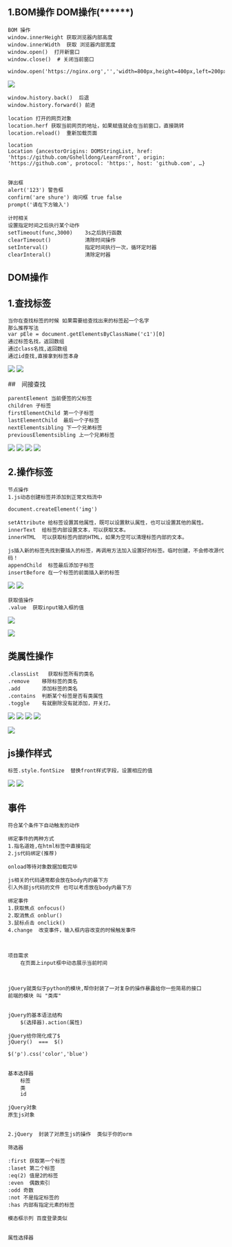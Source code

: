 ## 1.BOM操作  DOM操作(******)
	
    BOM 操作
    window.innerHeight 获取浏览器内部高度
    window.innerWidth  获取 浏览器内部宽度
    window.open()  打开新窗口
    window.close()  # 关闭当前窗口

    window.open('https://nginx.org','','width=800px,height=400px,left=200px,top=200px');

![](windows-open.png)
    
    window.history.back()  后退
    window.history.forward() 前进
    
    location 打开的网页对象
    location.herf 获取当前网页的地址，如果赋值就会在当前窗口，直接跳转
    location.reload()  重新加载页面

    location
    Location {ancestorOrigins: DOMStringList, href: 'https://github.com/Gshelldong/LearnFront', origin: 'https://github.com', protocol: 'https:', host: 'github.com', …}


    弹出框
    alert('123') 警告框
    confirm('are shure') 询问框 true false
    prompt('请在下方输入')
    
    计时相关
    设置指定时间之后执行某个动作
    setTimeout(func,3000)    3s之后执行函数
    clearTimeout()           清除时间操作
    setInterval()            指定时间执行一次，循环定时器
    clearInteral()           清除定时器
    
## DOM操作

## 1.查找标签
   
    当你在查找标签的时候 如果需要给查找出来的标签起一个名字
    那么推荐写法
    var pEle = document.getElementsByClassName('c1')[0]
    通过标签名找，返回数组
    通过class名找,返回数组
    通过id查找,直接拿到标签本身
    
![](js获取标签.png)
![](js获取标签2.png)


##　间接查找

    parentElement 当前便签的父标签
    children 子标签
    firstElementChild 第一个子标签
    lastElementChild  最后一个子标签
    nextElementsibling 下一个兄弟标签
    previousElementsibling 上一个兄弟标签
    
![](js获取标签.png)
![](js获取标签2.png)
![](child标签.png)
![](js获取标签3.png)

## 2.操作标签

    节点操作
    1.js动态创建标签并添加到正常文档流中
    
    document.createElement('img')

    setAttribute 给标签设置其他属性，既可以设置默认属性，也可以设置其他的属性。
    innerText  给标签内部设置文本，可以获取文本。
    innerHTML  可以获取标签内部的HTML，如果为空可以清理标签内部的文本。
    
    js插入新的标签先找到要插入的标签，再调用方法加入设置好的标签。临时创建，不会修改源代码！
    appendChild  标签最后添加子标签
    insertBefore 在一个标签的前面插入新的标签
    
![](插入标签.png)
![](操作标签.png)

    获取值操作
    .value  获取input输入框的值

![](输入框值.png)

![](获取选择框的值.png)


## 类属性操作

    .classList   获取标签所有的类名
    .remove    移除标签的类名
    .add       添加标签的类名
    .contains  判断某个标签是否有类属性
    .toggle    有就删除没有就添加，开关灯。

![](添加属性.png)
![](操作类.png)
![](判断属性.png)
![](反复删除.png)

![](开关灯.png)

## js操作样式

    标签.style.fontSize  替换front样式字段，设置相应的值

![](js操作样式1.png)
![](js操作样式2.png)


## 事件

    符合某个条件下自动触发的动作
    
    绑定事件的两种方式
    1.指名道姓,在html标签中直接指定
    2.js代码绑定(推荐)

    onload等待对象数据加载完毕

    js相关的代码通常都会放在body内的最下方
    引入外部js代码的文件 也可以考虑放在body内最下方
			
    绑定事件
    1.获取焦点 onfocus()
    2.取消焦点 onblur()
    3.鼠标点击 onclick()
    4.change  改变事件，输入框内容改变的时候触发事件
				
				
		
	项目需求
		在页面上input框中动态展示当前时间
		
	
	
	jQuery就类似于python的模块,帮你封装了一对复杂的操作暴露给你一些简易的接口
	前端的模块 叫 "类库"

	
	jQuery的基本语法结构
		$(选择器).action(属性)
	
	jQuery给你简化成了$
	jQuery()  ===  $()
	
	$('p').css('color','blue')
	
	
	基本选择器
		标签
		类
		id
	
	jQuery对象
	原生js对象

	
	2.jQuery  封装了对原生js的操作  类似于你的orm
	
	筛选器
	
	:first 获取第一个标签
	:laset 第二个标签
	:eq(2) 值是2的标签
	:even  偶数索引
	:odd 奇数
	:not 不是指定标签的
	:has 内部有指定元素的标签
	
	模态框示列 百度登录类似
	
	
	属性选择器